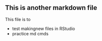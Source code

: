 ## This is another markdown file
This file is to

* test makingnew files in RStudio
* practice md cmds